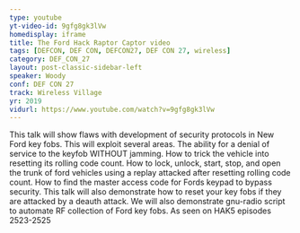 ```yaml
---
type: youtube
yt-video-id: 9gfg8gk3lVw
homedisplay: iframe
title: The Ford Hack Raptor Captor video
tags: [DEFCON, DEF CON, DEFCON27, DEF CON 27, wireless]
category: DEF_CON_27
layout: post-classic-sidebar-left
speaker: Woody
conf: DEF CON 27
track: Wireless Village
yr: 2019
vidurl: https://www.youtube.com/watch?v=9gfg8gk3lVw
---
```

This talk will show flaws with development of security protocols in New Ford key fobs. This will exploit several areas. The ability for a denial of service to the keyfob WITHOUT jamming. How to trick the vehicle into resetting its rolling code count. How to lock, unlock, start, stop, and open the trunk of ford vehicles using a replay attacked after resetting rolling code count. How to find the master access code for Fords keypad to bypass security. This talk will also demonstrate how to reset your key fobs if they are attacked by a deauth attack. We will also demonstrate gnu-radio script to automate RF collection of Ford key fobs. As seen on HAK5 episodes 2523-2525